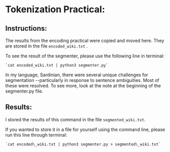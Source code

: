 # Tokenization Practical:

## Instructions:

   The results from the encoding practical were copied and moved here. They are stored in the file `encoded_wiki.txt` .

   To see the result of the segmenter, please use the following line in terminal:

    `cat encoded_wiki.txt | python3 segmenter.py`


   In my language, Sardinian, there were several unique challenges for segmentation --particularly in response to sentence ambiguities. Most of these were resolved. To see more, look at the note at the beginning of the segmenter.py file.


## Results:

   I stored the results of this command in the file `segmented_wiki.txt`.

   If you wanted to store it in a file for yourself using the command line, please run this line through terminal:

    `cat encoded\_wiki.txt | python3 segmenter.py > segmented\_wiki.txt`
